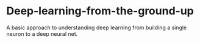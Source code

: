 # Deep-learning-from-the-ground-up
A basic approach to understanding deep learning from building a single neuron to a deep neural net.
